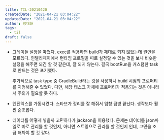 ```yaml
---
title: TIL-20210420
createdDate: "2021-04-21 03:04:22"
updatedDate: "2021-04-21 03:04:22"
author: 정대화
tags:
  - til
draft: false
---
```


- 그레이들 설정을 마쳤다. exec를 적용하면 build가 제대로 되지 않았는데 원인을 모르겠다. 인텔리제이에서 런타임 프로필을 따로 설정할 수 있는 것을 보니 비슷한 설정을 해주면 되긴 할 것 같은데, 잘 되지 않는다. 결국 bootRun을 커스텀한 task로 만드는 것은 포기했다.

  추가적으로 task type 중 GradleBulid라는 것을 사용하니 build 시점의 프로퍼티를 지정해줄 수 있었다. 다만, 해당 태스크 자체에 프로퍼티가 적용되는 것은 아니라서 주의가 필요할 듯 하다.

- 엔진엑스를 가동시켰다. 스타브가 정리를 잘 해줘서 엄청 금방 끝났다. 생각보다 훨씬 순조롭다.

- 데이터를 어떻게 넣을까 고민하다가 jackson을 이용했다. 문제는 데이터를 json파일로 따로 관리를 할 것인지, 아니면 스트링으로 관리를 할 것인지 인데, 고민을 조금 해봐야 할 것 같다.
